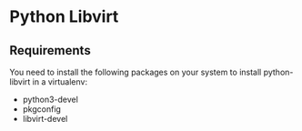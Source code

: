 # Python Libvirt

## Requirements

You need to install the following packages on your system to install python-libvirt in a virtualenv:
- python3-devel
- pkgconfig
- libvirt-devel


